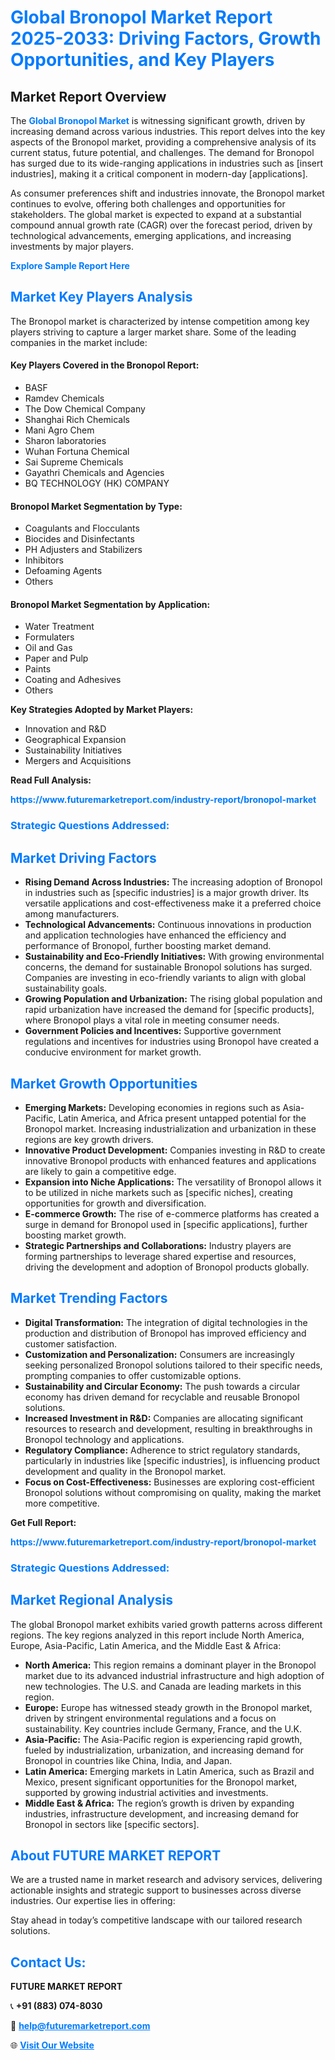 <h1 style="color: #007BFF;">Global Bronopol Market Report 2025-2033: Driving Factors, Growth Opportunities, and Key Players</h1>

<section id="overview">
<h2>Market Report Overview</h2>
<p>The <a href="https://www.futuremarketreport.com/industry-report/bronopol-market" style="color: #007BFF; text-decoration: none;"><strong>Global Bronopol Market</strong></a> is witnessing significant growth, driven by increasing demand across various industries. This report delves into the key aspects of the Bronopol market, providing a comprehensive analysis of its current status, future potential, and challenges. The demand for Bronopol has surged due to its wide-ranging applications in industries such as [insert industries], making it a critical component in modern-day [applications].</p>
<p>As consumer preferences shift and industries innovate, the Bronopol market continues to evolve, offering both challenges and opportunities for stakeholders. The global market is expected to expand at a substantial compound annual growth rate (CAGR) over the forecast period, driven by technological advancements, emerging applications, and increasing investments by major players.</p>
</section>

<section id="overview">
<p><a href="https://www.futuremarketreport.com/request-sample/reportId=115093" style="color: #007BFF; text-decoration: none;"><strong>Explore Sample Report Here</strong></a></p>
</section>

<section id="key-players">
<h2 style="color: #007BFF;">Market Key Players Analysis</h2>
<p>The Bronopol market is characterized by intense competition among key players striving to capture a larger market share. Some of the leading companies in the market include:</p>
<h4>Key Players Covered in the Bronopol Report:</h4>
<ul><li>BASF</li><li>Ramdev Chemicals</li><li>The Dow Chemical Company</li><li>Shanghai Rich Chemicals</li><li>Mani Agro Chem</li><li>Sharon laboratories</li><li>Wuhan Fortuna Chemical</li><li>Sai Supreme Chemicals</li><li>Gayathri Chemicals and Agencies</li><li>BQ TECHNOLOGY (HK) COMPANY</li></ul>
<h4>Bronopol Market Segmentation by Type:</h4>
<ul><li>Coagulants and Flocculants</li><li>Biocides and Disinfectants</li><li>PH Adjusters and Stabilizers</li><li>Inhibitors</li><li>Defoaming Agents</li><li>Others</li></ul>

<h4>Bronopol Market Segmentation by Application:</h4>
<ul><li>Water Treatment</li><li>Formulaters</li><li>Oil and Gas</li><li>Paper and Pulp</li><li>Paints</li><li>Coating and Adhesives</li><li>Others</li></ul>
<p><strong>Key Strategies Adopted by Market Players:</strong></p>
<ul>
<li>Innovation and R&D</li>
<li>Geographical Expansion</li>
<li>Sustainability Initiatives</li>
<li>Mergers and Acquisitions</li>
</ul>
</section>

<section>
<p><strong>Read Full Analysis: </strong></p><a href="https://www.futuremarketreport.com/industry-report/bronopol-market" style="color: #007BFF; text-decoration: none;"><strong>https://www.futuremarketreport.com/industry-report/bronopol-market</strong></a>
<h3 style="color: #007BFF;">Strategic Questions Addressed:</h3>
</section>

<section id="driving-factors">
<h2 style="color: #007BFF;">Market Driving Factors</h2>
<ul>
<li><strong>Rising Demand Across Industries:</strong> The increasing adoption of Bronopol in industries such as [specific industries] is a major growth driver. Its versatile applications and cost-effectiveness make it a preferred choice among manufacturers.</li>
<li><strong>Technological Advancements:</strong> Continuous innovations in production and application technologies have enhanced the efficiency and performance of Bronopol, further boosting market demand.</li>
<li><strong>Sustainability and Eco-Friendly Initiatives:</strong> With growing environmental concerns, the demand for sustainable Bronopol solutions has surged. Companies are investing in eco-friendly variants to align with global sustainability goals.</li>
<li><strong>Growing Population and Urbanization:</strong> The rising global population and rapid urbanization have increased the demand for [specific products], where Bronopol plays a vital role in meeting consumer needs.</li>
<li><strong>Government Policies and Incentives:</strong> Supportive government regulations and incentives for industries using Bronopol have created a conducive environment for market growth.</li>
</ul>
</section>

<section id="growth-opportunities">
<h2 style="color: #007BFF;">Market Growth Opportunities</h2>
<ul>
<li><strong>Emerging Markets:</strong> Developing economies in regions such as Asia-Pacific, Latin America, and Africa present untapped potential for the Bronopol market. Increasing industrialization and urbanization in these regions are key growth drivers.</li>
<li><strong>Innovative Product Development:</strong> Companies investing in R&D to create innovative Bronopol products with enhanced features and applications are likely to gain a competitive edge.</li>
<li><strong>Expansion into Niche Applications:</strong> The versatility of Bronopol allows it to be utilized in niche markets such as [specific niches], creating opportunities for growth and diversification.</li>
<li><strong>E-commerce Growth:</strong> The rise of e-commerce platforms has created a surge in demand for Bronopol used in [specific applications], further boosting market growth.</li>
<li><strong>Strategic Partnerships and Collaborations:</strong> Industry players are forming partnerships to leverage shared expertise and resources, driving the development and adoption of Bronopol products globally.</li>
</ul>
</section>

<section id="trending-factors">
<h2 style="color: #007BFF;">Market Trending Factors</h2>
<ul>
<li><strong>Digital Transformation:</strong> The integration of digital technologies in the production and distribution of Bronopol has improved efficiency and customer satisfaction.</li>
<li><strong>Customization and Personalization:</strong> Consumers are increasingly seeking personalized Bronopol solutions tailored to their specific needs, prompting companies to offer customizable options.</li>
<li><strong>Sustainability and Circular Economy:</strong> The push towards a circular economy has driven demand for recyclable and reusable Bronopol solutions.</li>
<li><strong>Increased Investment in R&D:</strong> Companies are allocating significant resources to research and development, resulting in breakthroughs in Bronopol technology and applications.</li>
<li><strong>Regulatory Compliance:</strong> Adherence to strict regulatory standards, particularly in industries like [specific industries], is influencing product development and quality in the Bronopol market.</li>
<li><strong>Focus on Cost-Effectiveness:</strong> Businesses are exploring cost-efficient Bronopol solutions without compromising on quality, making the market more competitive.</li>
</ul>
</section>

<section>
<p><strong>Get Full Report: </strong></p><a href="https://www.futuremarketreport.com/industry-report/bronopol-market" style="color: #007BFF; text-decoration: none;"><strong>https://www.futuremarketreport.com/industry-report/bronopol-market</strong></a>
<h3 style="color: #007BFF;">Strategic Questions Addressed:</h3>
</section>


<section id="regional-analysis">
<h2 style="color: #007BFF;">Market Regional Analysis</h2>
<p>The global Bronopol market exhibits varied growth patterns across different regions. The key regions analyzed in this report include North America, Europe, Asia-Pacific, Latin America, and the Middle East & Africa:</p>
<ul>
<li><strong>North America:</strong> This region remains a dominant player in the Bronopol market due to its advanced industrial infrastructure and high adoption of new technologies. The U.S. and Canada are leading markets in this region.</li>
<li><strong>Europe:</strong> Europe has witnessed steady growth in the Bronopol market, driven by stringent environmental regulations and a focus on sustainability. Key countries include Germany, France, and the U.K.</li>
<li><strong>Asia-Pacific:</strong> The Asia-Pacific region is experiencing rapid growth, fueled by industrialization, urbanization, and increasing demand for Bronopol in countries like China, India, and Japan.</li>
<li><strong>Latin America:</strong> Emerging markets in Latin America, such as Brazil and Mexico, present significant opportunities for the Bronopol market, supported by growing industrial activities and investments.</li>
<li><strong>Middle East & Africa:</strong> The region’s growth is driven by expanding industries, infrastructure development, and increasing demand for Bronopol in sectors like [specific sectors].</li>
</ul>
</section>

<footer>
<h2 style="color: #007BFF;">About FUTURE MARKET REPORT</h2>
<p>We are a trusted name in market research and advisory services, delivering actionable insights and strategic support to businesses across diverse industries. Our expertise lies in offering:</p>

<p>Stay ahead in today’s competitive landscape with our tailored research solutions.</p>

<h2 style="color: #007BFF;">Contact Us:</h2>
<p><strong>FUTURE MARKET REPORT</strong></p>
<p>📞 <strong>+91 (883) 074-8030</strong></p>
<p>📧 <strong><a href="mailto:help@futuremarketreport.com" style="color: #007BFF;">help@futuremarketreport.com</a></strong></p>
<p>🌐 <strong><a href="https://www.futuremarketreport.com/" style="color: #007BFF;">Visit Our Website</a></strong></p>
</footer>